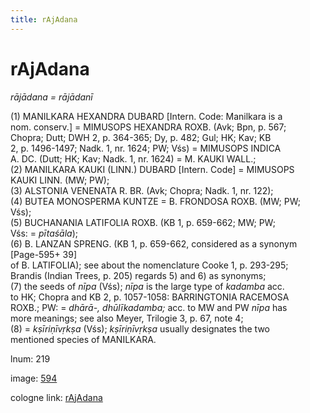 ```yaml
---
title: rAjAdana
---
```


# rAjAdana

<i>rājādana = rājādanī</i>  <div n="P" />(1) <bot>MANILKARA HEXANDRA DUBARD</bot> [Intern. Code: Manilkara is a <div n="lb" />nom. conserv.] = <bot>MIMUSOPS HEXANDRA ROXB.</bot> (Avk; Bpn, p. 567; <div n="lb" />Chopra; Dutt; DWH 2, p. 364-365; Dy, p. 482; Gul; HK; Kav; KB <div n="lb" />2, p. 1496-1497; Nadk. 1, nr. 1624; PW; Vśs) = <bot>MIMUSOPS INDICA <div n="lb" />A. DC.</bot> (Dutt; HK; Kav; Nadk. 1, nr. 1624) = <bot>M. KAUKI WALL.</bot>; <div n="P" />(2) <bot>MANILKARA KAUKI (LINN.) DUBARD</bot> [Intern. Code] = <bot>MIMUSOPS <div n="lb" />KAUKI LINN.</bot> (MW; PW); <div n="P" />(3) <bot>ALSTONIA VENENATA R. BR.</bot> (Avk; Chopra; Nadk. 1, nr. 122); <div n="P" />(4) <bot>BUTEA MONOSPERMA KUNTZE</bot> = <bot>B. FRONDOSA ROXB.</bot> (MW; PW; <div n="lb" />Vśs); <div n="P" />(5) <bot>BUCHANANIA LATIFOLIA ROXB.</bot> (KB 1, p. 659-662; MW; PW; <div n="lb" />Vśs: = <i>pītaśāla</i>); <div n="P" />(6) <bot>B. LANZAN SPRENG.</bot> (KB 1, p. 659-662, considered as a synonym [Page-595+ 39] <div n="lb" />of <bot>B. LATIFOLIA</bot>); see about the nomenclature Cooke 1, p. 293-295; <div n="lb" />Brandis (Indian Trees, p. 205) regards 5) and 6) as synonyms; <div n="P" />(7) the seeds of <i>nīpa</i> (Vśs); <i>nīpa</i> is the large type of <i>kadamba</i> acc. <div n="lb" />to HK; Chopra and KB 2, p. 1057-1058: <bot>BARRINGTONIA RACEMOSA <div n="lb" />ROXB.</bot>; PW: = <i>dhārā-, dhūlīkadamba;</i> acc. to MW and PW <i>nīpa</i> has <div n="lb" />more meanings; see also Meyer, Trilogie 3, p. 67, note 4; <div n="P" />(8) = <i>kṣīriṇīvṛkṣa</i> (Vśs); <i>kṣīriṇīvṛkṣa</i> usually designates the two <div n="lb" />mentioned species of <bot>MANILKARA.</bot>

lnum: 219

image: [594](https://www.sanskrit-lexicon.uni-koeln.de/scans/csl-apidev/servepdf.php?dict=snp&page=594)

cologne link: [rAjAdana](https://sanskrit-lexicon.uni-koeln.de/scans/csl-apidev/getword.php?dict=snp&key=rAjAdana)

